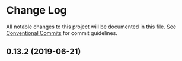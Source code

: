 # Change Log

All notable changes to this project will be documented in this file.
See [Conventional Commits](https://conventionalcommits.org) for commit guidelines.

## 0.13.2 (2019-06-21)
